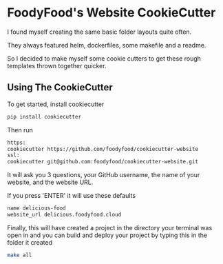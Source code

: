 # FoodyFood's Website CookieCutter

I found myself creating the same basic folder layouts quite often.

They always featured helm, dockerfiles, some makefile and a readme.

So I decided to make myself some cookie cutters to get these rough templates thrown together quicker.

## Using The CookieCutter

To get started, install cookiecutter
```bash
pip install cookiecutter
```

Then run
```bash
https:
cookiecutter https://github.com/foodyfood/cookiecutter-website
ssl:
cookiecutter git@github.com:foodyfood/cookiecutter-website.git
```

It will ask you 3 questions, your GitHub username, the name of your website, and the website URL.

If you press 'ENTER' it will use these defaults
```bash
name delicious-food
website_url delicious.foodyfood.cloud
```

Finally, this will have created a project in the directory your terminal was open in
and you can build and deploy your project by typing this in the folder it created
```bash
make all
```

